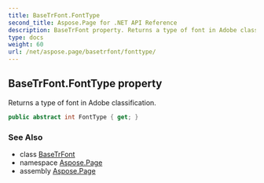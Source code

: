 ```yaml
---
title: BaseTrFont.FontType
second_title: Aspose.Page for .NET API Reference
description: BaseTrFont property. Returns a type of font in Adobe classification
type: docs
weight: 60
url: /net/aspose.page/basetrfont/fonttype/
---
```

## BaseTrFont.FontType property

Returns a type of font in Adobe classification.

```csharp
public abstract int FontType { get; }
```

### See Also

* class [BaseTrFont](../)
* namespace [Aspose.Page](../../basetrfont/)
* assembly [Aspose.Page](../../../)


